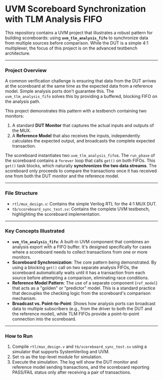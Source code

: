 # UVM Scoreboard Synchronization with TLM Analysis FIFO

This repository contains a UVM project that illustrates a robust pattern for building scoreboards: using **`uvm_tlm_analysis_fifo`** to synchronize data from multiple sources before comparison. While the DUT is a simple 4:1 multiplexer, the focus of this project is on the advanced testbench architecture.

---

### Project Overview

A common verification challenge is ensuring that data from the DUT arrives at the scoreboard at the same time as the expected data from a reference model. Simple analysis ports don't guarantee this. The `uvm_tlm_analysis_fifo` solves this by providing a buffered, blocking FIFO on the analysis path.

This project demonstrates this pattern with a testbench containing two monitors:
1.  A standard **DUT Monitor** that captures the actual inputs and outputs of the MUX.
2.  A **Reference Model** that also receives the inputs, independently calculates the expected output, and broadcasts the complete expected transaction.

The scoreboard instantiates two `uvm_tlm_analysis_fifo`s. The `run_phase` of the scoreboard contains a `forever` loop that calls `get()` on both FIFOs. This `get()` task blocks, which naturally **synchronizes the two data streams**. The scoreboard only proceeds to compare the transactions once it has received one from both the DUT monitor and the reference model.



---

### File Structure

-   `rtl/mux_design.v`: Contains the simple Verilog RTL for the 4:1 MUX DUT.
-   `tb/scoreboard_sync_test.sv`: Contains the complete UVM testbench, highlighting the scoreboard implementation.

---

### Key Concepts Illustrated

-   **`uvm_tlm_analysis_fifo`**: A built-in UVM component that combines an analysis export with a FIFO buffer. It's designed specifically for cases where a scoreboard needs to collect transactions from one or more monitors.
-   **Scoreboard Synchronization**: The core pattern being demonstrated. By using a blocking `get()` call on two separate analysis FIFOs, the scoreboard automatically waits until it has a transaction from each source before attempting a comparison, eliminating race conditions.
-   **Reference Model Pattern**: The use of a separate component (`ref_model`) that acts as a "golden" or "predictor" model. This is a standard practice that decouples the checking logic from the scoreboard's comparison mechanism.
-   **Broadcast vs. Point-to-Point**: Shows how analysis ports can broadcast data to multiple subscribers (e.g., from the driver to both the DUT and the reference model), while TLM FIFOs provide a point-to-point connection into the scoreboard.

---

### How to Run

1.  Compile `rtl/mux_design.v` and `tb/scoreboard_sync_test.sv` using a simulator that supports SystemVerilog and UVM.
2.  Set `tb` as the top-level module for simulation.
3.  Execute the simulation. The log will show the DUT monitor and reference model sending transactions, and the scoreboard reporting PASS/FAIL status only after receiving a pair of transactions.
